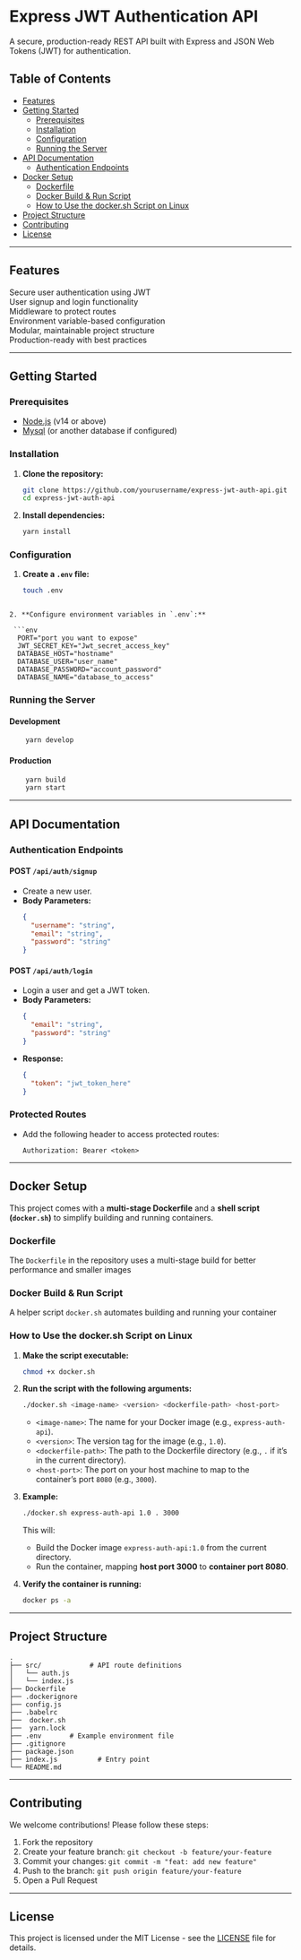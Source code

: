 
# Express JWT Authentication API

A secure, production-ready REST API built with Express and JSON Web Tokens (JWT) for authentication.

## Table of Contents

- [Features](#features)
- [Getting Started](#getting-started)
  - [Prerequisites](#prerequisites)
  - [Installation](#installation)
  - [Configuration](#configuration)
  - [Running the Server](#running-the-server)
- [API Documentation](#api-documentation)
  - [Authentication Endpoints](#authentication-endpoints)
- [Docker Setup](#docker-setup)
  - [Dockerfile](#dockerfile)
  - [Docker Build & Run Script](#docker-build--run-script)
  - [How to Use the docker.sh Script on Linux](#how-to-use-the-dockersh-script-on-linux)
- [Project Structure](#project-structure)
- [Contributing](#contributing)
- [License](#license)

---

## Features

 Secure user authentication using JWT  
 User signup and login functionality  
 Middleware to protect routes  
 Environment variable-based configuration  
 Modular, maintainable project structure  
 Production-ready with best practices  

---

## Getting Started

### Prerequisites

- [Node.js](https://nodejs.org/en/) (v14 or above)
- [Mysql](https://www.mysql.com/) (or another database if configured)

### Installation

1. **Clone the repository:**

   ```bash
   git clone https://github.com/yourusername/express-jwt-auth-api.git
   cd express-jwt-auth-api
   ```

2. **Install dependencies:**

   ```bash
   yarn install
   ```

### Configuration

1. **Create a `.env` file:**

   ```bash
   touch .env
  ```

2. **Configure environment variables in `.env`:**

   ```env
    PORT="port you want to expose"
    JWT_SECRET_KEY="Jwt_secret_access_key"
    DATABASE_HOST="hostname"
    DATABASE_USER="user_name"
    DATABASE_PASSWORD="account_password"
    DATABASE_NAME="database_to_access"
   ```

### Running the Server

#### Development

```bash
    yarn develop
```

#### Production

```bash
    yarn build
    yarn start
```

---

## API Documentation

### Authentication Endpoints

#### **POST** `/api/auth/signup`

- Create a new user.
- **Body Parameters:**
  ```json
  {
    "username": "string",
    "email": "string",
    "password": "string"
  }
  ```

#### **POST** `/api/auth/login`

- Login a user and get a JWT token.
- **Body Parameters:**
  ```json
  {
    "email": "string",
    "password": "string"
  }
  ```
- **Response:**
  ```json
  {
    "token": "jwt_token_here"
  }
  ```

### Protected Routes

- Add the following header to access protected routes:
  ```
  Authorization: Bearer <token>
  ```

---

## Docker Setup

This project comes with a **multi-stage Dockerfile** and a **shell script (`docker.sh`)** to simplify building and running containers.

### Dockerfile

The `Dockerfile` in the repository uses a multi-stage build for better performance and smaller images


### Docker Build & Run Script

A helper script `docker.sh` automates building and running your container

### How to Use the docker.sh Script on Linux

1. **Make the script executable:**

   ```bash
   chmod +x docker.sh
   ```

2. **Run the script with the following arguments:**

   ```bash
   ./docker.sh <image-name> <version> <dockerfile-path> <host-port>
   ```

   - `<image-name>`: The name for your Docker image (e.g., `express-auth-api`).
   - `<version>`: The version tag for the image (e.g., `1.0`).
   - `<dockerfile-path>`: The path to the Dockerfile directory (e.g., `.` if it’s in the current directory).
   - `<host-port>`: The port on your host machine to map to the container’s port `8080` (e.g., `3000`).

3. **Example:**

   ```bash
   ./docker.sh express-auth-api 1.0 . 3000
   ```

   This will:
   - Build the Docker image `express-auth-api:1.0` from the current directory.
   - Run the container, mapping **host port 3000** to **container port 8080**.

4. **Verify the container is running:**

   ```bash
   docker ps -a
   ```

---

## Project Structure

```
.
├── src/            # API route definitions
│   └── auth.js
│   └── index.js
├── Dockerfile
├── .dockerignore
├── config.js
├── .babelrc
├──  docker.sh
├──  yarn.lock
├── .env       # Example environment file
├── .gitignore
├── package.json
├── index.js          # Entry point
└── README.md
```

---

## Contributing

We welcome contributions! Please follow these steps:

1. Fork the repository
2. Create your feature branch: `git checkout -b feature/your-feature`
3. Commit your changes: `git commit -m "feat: add new feature"`
4. Push to the branch: `git push origin feature/your-feature`
5. Open a Pull Request

---

## License

This project is licensed under the MIT License - see the [LICENSE](LICENSE) file for details.

